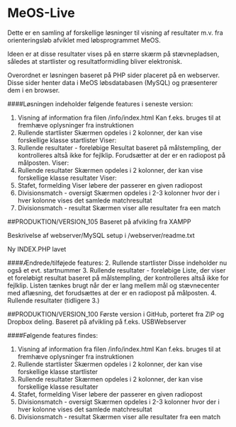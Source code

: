 # MeOS-Live

Dette er en samling af forskellige løsninger til visning af resultater m.v.
fra orienteringsløb afviklet med løbsprogrammet MeOS.

Ideen er at disse resultater vises på en større skærm på stævnepladsen, således
at startlister og resultatformidling bliver elektronisk.

Overordnet er løsningen baseret på PHP sider placeret på en webserver. Disse sider henter
data i MeOS løbsdatabasen (MySQL) og præsenterer dem i en browser.

####Løsningen indeholder følgende features i seneste version:
1.   Visning af information fra filen /info/index.html
    Kan f.eks. bruges til at fremhæve oplysninger fra instruktionen
2.  Rullende startlister
    Skærmen opdeles i 2 kolonner, der kan vise forskellige klasse startlister
    Viser:
3.  Rullende resultater - foreløbige
    Resultat baseret på målstempling, der kontrolleres altså ikke for fejlklip. Forudsætter at der er en radiopost på målposten.
    Viser:
4.  Rullende resultater
    Skærmen opdeles i 2 kolonner, der kan vise forskellige klasse resultater
    Viser:
5.  Stafet, formelding
    Viser løbere der passerer en given radiopost
6.  Divisionsmatch - oversigt
    Skærmen opdeles i 2-3 kolonner hvor der i hver kolonne vises det samlede matchresultat
7.  Divisionsmatch - resultat
    Skærmen viser alle resultater fra een match


##PRODUKTION/VERSION_105
Baseret på afvikling fra XAMPP

Beskrivelse af webserver/MySQL setup i /webserver/readme.txt

Ny INDEX.PHP lavet

####Ændrede/tilføjede features:
2.  Rullende startlister
    Disse indeholder nu også et evt. startnummer
3.  Rullende resultater - foreløbige
    Liste, der viser et foreløbigt resultat baseret på målstempling, der kontrolleres altså ikke for fejlklip.
    Listen tænkes brugt når der er lang mellem mål og stævnecenter med aflæsning, det forudsættes at der er en radiopost på målposten.
4.  Rullende resultater
    (tidligere 3.)


##PRODUKTION/VERSION_100
Første version i GitHub, porteret fra ZIP og Dropbox deling.
Baseret på afvikling på f.eks. USBWebserver

####Følgende features findes:
1.  Visning af information fra filen /info/index.html
    Kan f.eks. bruges til at fremhæve oplysninger fra instruktionen
2.  Rullende startlister
    Skærmen opdeles i 2 kolonner, der kan vise forskellige klasse startlister
3.  Rullende resultater
    Skærmen opdeles i 2 kolonner, der kan vise forskellige klasse resultater
4.  Stafet, formelding
    Viser løbere der passerer en given radiopost
5.  Divisionsmatch - oversigt
    Skærmen opdeles i 2-3 kolonner hvor der i hver kolonne vises det samlede matchresultat
6.  Divisionsmatch - resultat
    Skærmen viser alle resultater fra een match
